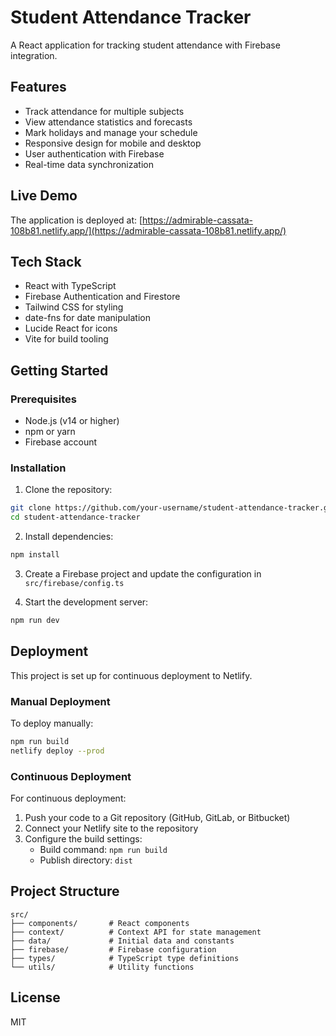 # Student Attendance Tracker

A React application for tracking student attendance with Firebase integration.

## Features

- Track attendance for multiple subjects
- View attendance statistics and forecasts
- Mark holidays and manage your schedule
- Responsive design for mobile and desktop
- User authentication with Firebase
- Real-time data synchronization

## Live Demo

The application is deployed at: [https://admirable-cassata-108b81.netlify.app/](https://admirable-cassata-108b81.netlify.app/)

## Tech Stack

- React with TypeScript
- Firebase Authentication and Firestore
- Tailwind CSS for styling
- date-fns for date manipulation
- Lucide React for icons
- Vite for build tooling

## Getting Started

### Prerequisites

- Node.js (v14 or higher)
- npm or yarn
- Firebase account

### Installation

1. Clone the repository:
```bash
git clone https://github.com/your-username/student-attendance-tracker.git
cd student-attendance-tracker
```

2. Install dependencies:
```bash
npm install
```

3. Create a Firebase project and update the configuration in `src/firebase/config.ts`

4. Start the development server:
```bash
npm run dev
```

## Deployment

This project is set up for continuous deployment to Netlify.

### Manual Deployment

To deploy manually:

```bash
npm run build
netlify deploy --prod
```

### Continuous Deployment

For continuous deployment:

1. Push your code to a Git repository (GitHub, GitLab, or Bitbucket)
2. Connect your Netlify site to the repository
3. Configure the build settings:
   - Build command: `npm run build`
   - Publish directory: `dist`

## Project Structure

```
src/
├── components/       # React components
├── context/          # Context API for state management
├── data/             # Initial data and constants
├── firebase/         # Firebase configuration
├── types/            # TypeScript type definitions
└── utils/            # Utility functions
```

## License

MIT